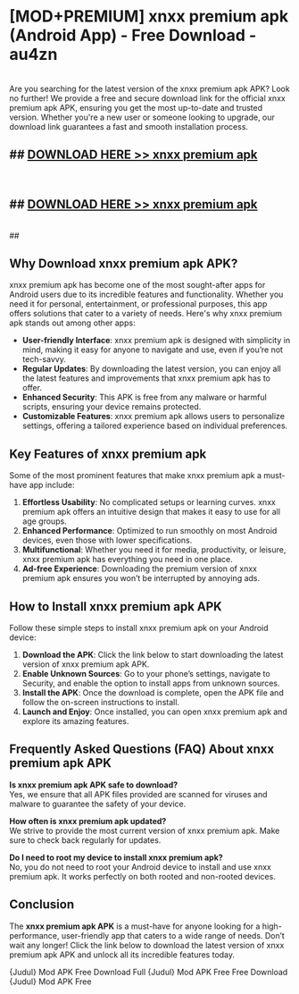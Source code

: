 # [MOD+PREMIUM] xnxx premium apk (Android App) - Free Download - au4zn <br>
<br>
Are you searching for the latest version of the xnxx premium apk APK? Look no further! We provide a free and secure download link for the official xnxx premium apk APK, ensuring you get the most up-to-date and trusted version. Whether you're a new user or someone looking to upgrade, our download link guarantees a fast and smooth installation process.


## ##  [DOWNLOAD HERE >> xnxx premium apk](http://freeplayer.one?title=xnxx_premium_apk&ref=apk1)
  <br>

##  ## [DOWNLOAD HERE >> xnxx premium apk](http://freeplayer.one?title=xnxx_premium_apk&ref=apk1)
  <br>
  ##



## Why Download xnxx premium apk APK?

xnxx premium apk has become one of the most sought-after apps for Android users due to its incredible features and functionality. Whether you need it for personal, entertainment, or professional purposes, this app offers solutions that cater to a variety of needs. Here's why xnxx premium apk stands out among other apps:

- **User-friendly Interface**: xnxx premium apk is designed with simplicity in mind, making it easy for anyone to navigate and use, even if you’re not tech-savvy.
- **Regular Updates**: By downloading the latest version, you can enjoy all the latest features and improvements that xnxx premium apk has to offer.
- **Enhanced Security**: This APK is free from any malware or harmful scripts, ensuring your device remains protected.
- **Customizable Features**: xnxx premium apk allows users to personalize settings, offering a tailored experience based on individual preferences.

## Key Features of xnxx premium apk

Some of the most prominent features that make xnxx premium apk a must-have app include:

1. **Effortless Usability**: No complicated setups or learning curves. xnxx premium apk offers an intuitive design that makes it easy to use for all age groups.
2. **Enhanced Performance**: Optimized to run smoothly on most Android devices, even those with lower specifications.
3. **Multifunctional**: Whether you need it for media, productivity, or leisure, xnxx premium apk has everything you need in one place.
4. **Ad-free Experience**: Downloading the premium version of xnxx premium apk ensures you won’t be interrupted by annoying ads.

## How to Install xnxx premium apk APK

Follow these simple steps to install xnxx premium apk on your Android device:

1. **Download the APK**: Click the link below to start downloading the latest version of xnxx premium apk APK.
2. **Enable Unknown Sources**: Go to your phone’s settings, navigate to Security, and enable the option to install apps from unknown sources.
3. **Install the APK**: Once the download is complete, open the APK file and follow the on-screen instructions to install.
4. **Launch and Enjoy**: Once installed, you can open xnxx premium apk and explore its amazing features.

## Frequently Asked Questions (FAQ) About xnxx premium apk APK

**Is xnxx premium apk APK safe to download?**  
Yes, we ensure that all APK files provided are scanned for viruses and malware to guarantee the safety of your device.

**How often is xnxx premium apk updated?**  
We strive to provide the most current version of xnxx premium apk. Make sure to check back regularly for updates.

**Do I need to root my device to install xnxx premium apk?**  
No, you do not need to root your Android device to install and use xnxx premium apk. It works perfectly on both rooted and non-rooted devices.

## Conclusion

The **xnxx premium apk APK** is a must-have for anyone looking for a high-performance, user-friendly app that caters to a wide range of needs. Don’t wait any longer! Click the link below to download the latest version of xnxx premium apk APK and unlock all its incredible features today.

{Judul} Mod APK Free
Download Full {Judul} Mod APK Free
Free Download {Judul} Mod APK Free

